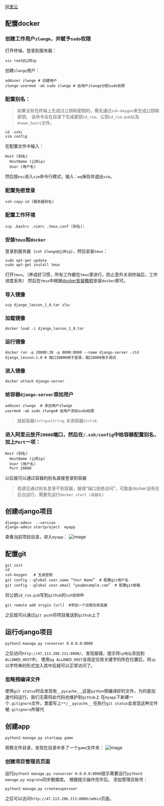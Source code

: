 [阿里云](https://cn.aliyun.com/) 
## 配置docker
### 创建工作用户`zlwnge`，并赋予`sudo`权限
打开终端，登录到服务器：
```
sss root@公网ip
```
创建`zlwnge`用户：
```
adduser zlwnge # 创建用户
zlwnge usermod -aG sudo zlwnge # 给用户zlwnge分配sudo权限
```
### 配置别名：
>如果没有在终端上生成过公钥和密钥的，需先通过`ssh-keygen`来生成公钥和密钥。
>该命令会在目录下生成密钥`id_rsa`、公钥`id_rsa.pub`以及`known_hosts`文件。

```
cd .ssh/
vim config
```
在配置文件中输入：
```
Host (别名)
  HostName (公网ip)
  User (用户名)
```
然后按`esc`进入`vim`命令行模式，输入`：wq`保存并退出`vim`。

### 配置免密登录
```
ssh-copy-id (服务器别名)
```

### 配置工作环境
```
scp .bashrc .vimrc .tmux.conf (别名):
```
### 安装`tmux`和`docker`
登录到服务器（`ssh zlwnge@公网ip`），然后安装`tmux`：
```
sudo apt-get update
sudo apt-get install tmux
```
打开`tmux`。（养成好习惯，所有工作都在`tmux`里进行，防止意外关闭终端后，工作进度丢失）
然后在`tmux`中根据[docker安装教程](https://docs.docker.com/engine/install/ubuntu/)安装`docker`即可。



### 导入镜像
```
scp django_lesson_1_0.tar zlw:
```

### 加载镜像
```
docker load -i django_lesson_1_0.tar
```

### 运行镜像
```
docker run -p 20000:20 -p 8000:8000 --name django-server -itd django_lesson:1.0 # 端口20000用于登录，端口8000用于调试
```


### 进入镜像
```
docker attach django-server
```

### 给容器`django-server`添加用户
```
adduser zlwnge  # 添加用户zlwnge
usermod -aG sudo zlwnge# 给用户添加sudo权限
```

> 挂起容器`Ctrl+p`+`Ctrl+q`;
> 关闭容器`Ctrl+d`.


### 进入阿里云放开`20000`端口，然后在`/.ssh/config`中给容器配置别名，加上`Port`一项：
```
Host (别名)
  HostName (公网ip)
  User (用户名)
  Port 20000
```

以后就可以通过容器的别名直接登录到容器
> 若遇见通过别名登录不到容器，报错“端口拒绝访问”，可能是docker没有在后台运行，需要先运行`docker start (容器名)`


## 创建django项目
```
django-admin  --version
django-admin startproject  myapp
```
查看当前项目目录，进入`myapp`：
![image](https://user-images.githubusercontent.com/34792225/175507101-52578c4f-4b54-46f6-90f6-83efa4e10bf6.png)


## 配置git

```
git init
cd
ssh-keygen   # 生成密钥
git config --global user.name “Your Name”  # 配置git用户名
git config --global user.email “you@example.com”  # 配置git邮箱
```
将公钥`id_rsa.pub`写到`github`的`ssh密钥`中
```
git remote add origin [url]  #添加一个远程仓库连接
```
之后就可以通过`git push`将项目推送到`github`上了

## 运行django项目
```
python3 manage.py runserver 0.0.0.0:8000
```
之后访问`http://47.113.206.211:8000/`，发现报错，提示将`ip地址`添加到`ALLOWED_HOST`中。
使用`ag ALLOWED_HOST`全局定位改关键字的所在位置后，将`ip`以字符串的形式加入其中后就可以正常访问了。

### 忽略预编译文件
使用`git status`时会发现有`__pycache__`,这是`python`预编译好的文件，为的是加速代码运行。我们无需将此代码也维护到`github`上
在`myapp`下新建一个`.gitignore`文件，里面写上`**/__pycache__`
在执行`git status`会发现这种文件被`.gitignore`所替代


## 创建app
```
python3 manage.py startapp game
```
观察文件目录，发现在目录中多了一个`game`文件夹：
![image](https://user-images.githubusercontent.com/34792225/175512838-d21b14db-0c97-49e3-a9bf-d20c474ae10b.png)


### 创建项目管理员页面

运行`python3 manage.py runserver 0.0.0.0:8000`提示需要运行`python3 manage.py migrate`同步数据库。
根据提示操作完毕后。
添加管理员账号：
```
python3 manage.py createsuperuser
```
之后可以访问`http://47.113.206.211:8000/admin`页面。

